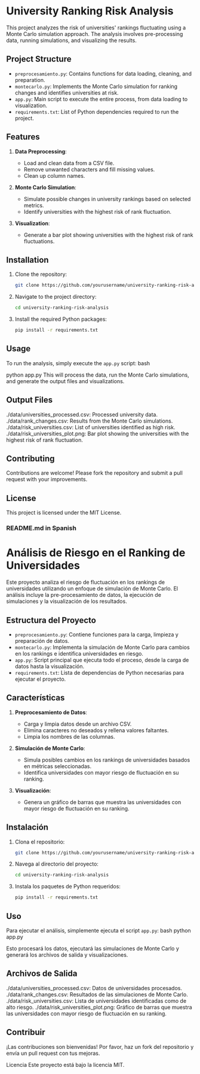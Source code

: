 # University Ranking Risk Analysis

This project analyzes the risk of universities' rankings fluctuating using a Monte Carlo simulation approach. The analysis involves pre-processing data, running simulations, and visualizing the results.

## Project Structure

- `preprocesamiento.py`: Contains functions for data loading, cleaning, and preparation.
- `montecarlo.py`: Implements the Monte Carlo simulation for ranking changes and identifies universities at risk.
- `app.py`: Main script to execute the entire process, from data loading to visualization.
- `requirements.txt`: List of Python dependencies required to run the project.

## Features

1. **Data Preprocessing**:
   - Load and clean data from a CSV file.
   - Remove unwanted characters and fill missing values.
   - Clean up column names.

2. **Monte Carlo Simulation**:
   - Simulate possible changes in university rankings based on selected metrics.
   - Identify universities with the highest risk of rank fluctuation.

3. **Visualization**:
   - Generate a bar plot showing universities with the highest risk of rank fluctuations.

## Installation

1. Clone the repository:
    ```bash
    git clone https://github.com/yourusername/university-ranking-risk-analysis.git
    ```

2. Navigate to the project directory:
    ```bash
    cd university-ranking-risk-analysis
    ```

3. Install the required Python packages:
    ```bash
    pip install -r requirements.txt
    ```

## Usage

To run the analysis, simply execute the `app.py` script:
bash

python app.py
This will process the data, run the Monte Carlo simulations, and generate the output files and visualizations.

##  Output Files
./data/universities_processed.csv: Processed university data.
./data/rank_changes.csv: Results from the Monte Carlo simulations.
./data/risk_universities.csv: List of universities identified as high risk.
./data/risk_universities_plot.png: Bar plot showing the universities with the highest risk of rank fluctuation.

## Contributing
Contributions are welcome! Please fork the repository and submit a pull request with your improvements.

## License
This project is licensed under the MIT License.


### README.md in Spanish

# Análisis de Riesgo en el Ranking de Universidades

Este proyecto analiza el riesgo de fluctuación en los rankings de universidades utilizando un enfoque de simulación de Monte Carlo. El análisis incluye la pre-procesamiento de datos, la ejecución de simulaciones y la visualización de los resultados.

## Estructura del Proyecto

- `preprocesamiento.py`: Contiene funciones para la carga, limpieza y preparación de datos.
- `montecarlo.py`: Implementa la simulación de Monte Carlo para cambios en los rankings e identifica universidades en riesgo.
- `app.py`: Script principal que ejecuta todo el proceso, desde la carga de datos hasta la visualización.
- `requirements.txt`: Lista de dependencias de Python necesarias para ejecutar el proyecto.

## Características

1. **Preprocesamiento de Datos**:
   - Carga y limpia datos desde un archivo CSV.
   - Elimina caracteres no deseados y rellena valores faltantes.
   - Limpia los nombres de las columnas.

2. **Simulación de Monte Carlo**:
   - Simula posibles cambios en los rankings de universidades basados en métricas seleccionadas.
   - Identifica universidades con mayor riesgo de fluctuación en su ranking.

3. **Visualización**:
   - Genera un gráfico de barras que muestra las universidades con mayor riesgo de fluctuación en su ranking.

## Instalación

1. Clona el repositorio:
    ```bash
    git clone https://github.com/yourusername/university-ranking-risk-analysis.git
    ```

2. Navega al directorio del proyecto:
    ```bash
    cd university-ranking-risk-analysis
    ```

3. Instala los paquetes de Python requeridos:
    ```bash
    pip install -r requirements.txt
    ```

## Uso

Para ejecutar el análisis, simplemente ejecuta el script `app.py`:
bash
python app.py

Esto procesará los datos, ejecutará las simulaciones de Monte Carlo y generará los archivos de salida y visualizaciones.

## Archivos de Salida
./data/universities_processed.csv: Datos de universidades procesados.
./data/rank_changes.csv: Resultados de las simulaciones de Monte Carlo.
./data/risk_universities.csv: Lista de universidades identificadas como de alto riesgo.
./data/risk_universities_plot.png: Gráfico de barras que muestra las universidades con mayor riesgo de fluctuación en su ranking.

## Contribuir
¡Las contribuciones son bienvenidas! Por favor, haz un fork del repositorio y envía un pull request con tus mejoras.

Licencia
Este proyecto está bajo la licencia MIT.